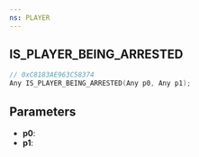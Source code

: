 ```yaml
---
ns: PLAYER
---
```

## IS_PLAYER_BEING_ARRESTED

```c
// 0xC8183AE963C58374
Any IS_PLAYER_BEING_ARRESTED(Any p0, Any p1);
```

## Parameters
* **p0**:
* **p1**:
